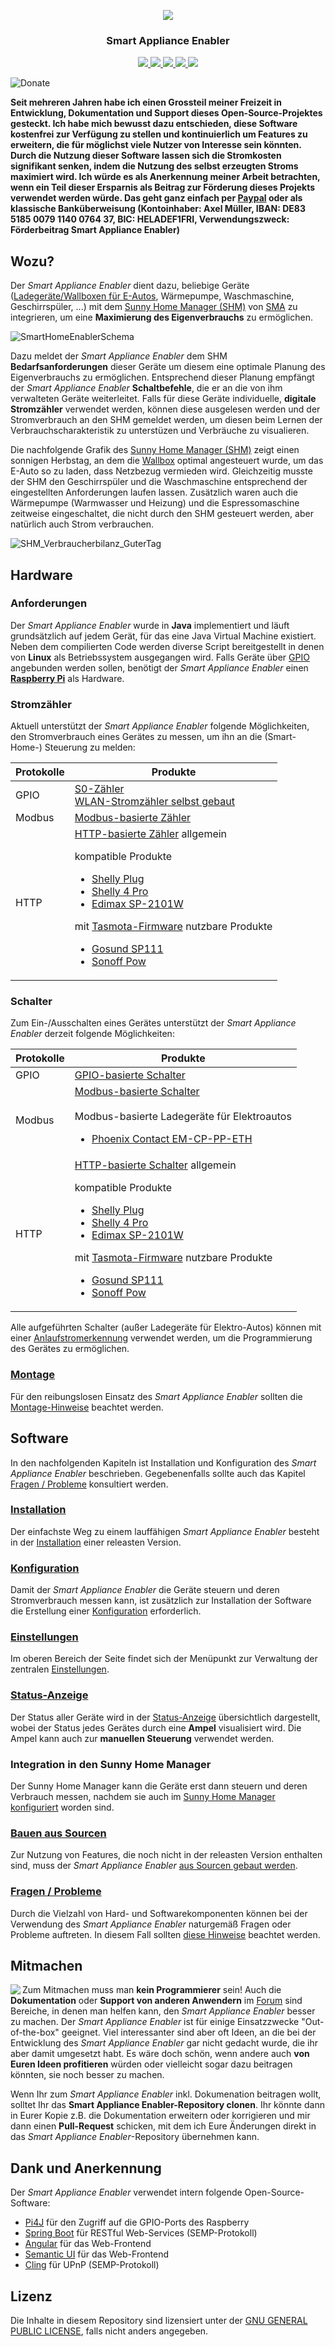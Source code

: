 <p align="center">
  <img src="https://github.com/camueller/SmartApplianceEnabler/blob/master/pics/logo.png">
  <h3 align="center">Smart Appliance Enabler</h3>
  <p align="center">
    <a href="https://travis-ci.org/camueller/SmartApplianceEnabler">
      <img src="https://travis-ci.org/camueller/SmartApplianceEnabler.svg?branch=master">
    </a>
    <a href="https://codecov.io/gh/camueller/SmartApplianceEnabler">
      <img src="https://codecov.io/gh/camueller/SmartApplianceEnabler/coverage.svg">
    </a>
    <a href="https://camueller.github.io/SmartApplianceEnabler-web-coverage">
      <img src="https://camueller.github.io/SmartApplianceEnabler-web-coverage/SmartApplianceEnabler-web-coverage.svg">
    </a>
    <a href="https://github.com/camueller/SmartApplianceEnabler/releases/download/v1.3.50/SmartApplianceEnabler-1.3.50.war">
      <img src="https://img.shields.io/badge/Download-1.3.50-brightgreen.svg">
    </a>
    <a href="https://www.gnu.org/licenses/old-licenses/gpl-2.0.html">
      <img src="https://img.shields.io/badge/license-GPLv2-blue.svg">
    </a>
  </p>
</p>

![Donate](pics/donate.jpeg)

**Seit mehreren Jahren habe ich einen Grossteil meiner Freizeit in Entwicklung, Dokumentation und Support dieses Open-Source-Projektes gesteckt. Ich habe mich bewusst dazu entschieden, diese Software kostenfrei zur Verfügung zu stellen und kontinuierlich um Features zu erweitern, die für möglichst viele Nutzer von Interesse sein könnten. Durch die Nutzung dieser Software lassen sich die Stromkosten signifikant senken, indem die Nutzung des selbst erzeugten Stroms maximiert wird. Ich würde es als Anerkennung meiner Arbeit betrachten, wenn ein Teil dieser Ersparnis als Beitrag zur Förderung dieses Projekts verwendet werden würde. Das geht ganz einfach per [Paypal](https://paypal.me/CarlAxelMueller) oder als klassische Banküberweisung (Kontoinhaber: Axel Müller, IBAN: DE83 5185 0079 1140 0764 37, BIC: HELADEF1FRI, Verwendungszweck: Förderbeitrag Smart Appliance Enabler)**

## Wozu?
Der *Smart Appliance Enabler* dient dazu, beliebige Geräte ([Ladegeräte/Wallboxen für E-Autos](doc/EVCharger_DE.md), Wärmepumpe, Waschmaschine, Geschirrspüler, ...) mit dem [Sunny Home Manager (SHM)](http://www.sma.de/produkte/monitoring-control/sunny-home-manager.html) von [SMA](http://www.sma.de) zu integrieren, um eine **Maximierung des Eigenverbrauchs** zu ermöglichen.

![SmartHomeEnablerSchema](pics/SmartApplianceEnabler.png)

Dazu meldet der *Smart Appliance Enabler* dem SHM **Bedarfsanforderungen** dieser Geräte um diesem eine optimale Planung des Eigenverbrauchs zu ermöglichen. Entsprechend dieser Planung empfängt der *Smart Appliance Enabler* **Schaltbefehle**, die er an die von ihm verwalteten Geräte weiterleitet. Falls für diese Geräte individuelle, **digitale Stromzähler** verwendet werden, können diese ausgelesen werden und der Stromverbrauch an den SHM gemeldet werden, um diesen beim Lernen der Verbrauchscharakteristik zu unterstüzen und Verbräuche zu visualieren.

Die nachfolgende Grafik des [Sunny Home Manager (SHM)](http://www.sma.de/produkte/monitoring-control/sunny-home-manager.html) zeigt einen sonnigen Herbstag, an dem die [Wallbox](doc/EVCharger_DE.md) optimal angesteuert wurde, um das E-Auto so zu laden, dass Netzbezug vermieden wird. Gleichzeitig musste der SHM den Geschirrspüler und die Waschmaschine entsprechend der eingestellten Anforderungen laufen lassen. Zusätzlich waren auch die Wärmepumpe (Warmwasser und Heizung) und die Espressomaschine zeitweise eingeschaltet, die nicht durch den SHM gesteuert werden, aber natürlich auch Strom verbrauchen.

![SHM_Verbraucherbilanz_GuterTag](pics/shm/Verbraucherbilanz_GuterTag.png)

## Hardware

### Anforderungen
Der *Smart Appliance Enabler* wurde in **Java** implementiert und läuft grundsätzlich auf jedem Gerät, für das eine Java Virtual Machine existiert. Neben dem compilierten Code werden diverse Script bereitgestellt in denen von **Linux** als Betriebssystem ausgegangen wird. Falls Geräte über [GPIO](https://www.itwissen.info/GPIO-general-purpose-input-output.html) angebunden werden sollen, benötigt der *Smart Appliance Enabler* einen [**Raspberry Pi**](doc/Raspberry_DE.md) als Hardware. 

### Stromzähler

Aktuell unterstützt der *Smart Appliance Enabler* folgende Möglichkeiten, den Stromverbrauch eines Gerätes zu messen, um ihn an die (Smart-Home-) Steuerung zu melden:

| Protokolle    | Produkte      |
| ------------- | ------------- |
| GPIO | [S0-Zähler](doc/S0Meter_DE.md) <br> [WLAN-Stromzähler selbst gebaut](doc/WifiS0PulseForwarder_DE.md) |
| Modbus | [Modbus-basierte Zähler](doc/ModbusMeter_DE.md) |
| HTTP | [HTTP-basierte Zähler](doc/HttpMeter_DE.md) allgemein<ul></ul>kompatible Produkte<ul><li>[Shelly Plug](doc/ShellyPlug_DE.md)</li><li>[Shelly 4 Pro](doc/Shelly4Pro_DE.md)</li><li>[Edimax SP-2101W](doc/EdimaxSP2101W_DE.md)</li></ul>mit [Tasmota-Firmware](doc/Tasmota_DE.md) nutzbare Produkte<ul><li>[Gosund SP111](doc/GosundSP111_DE.md)</li><li>[Sonoff Pow](doc/SonoffPow_DE.md)</li></ul>|

### Schalter

Zum Ein-/Ausschalten eines Gerätes unterstützt der *Smart Appliance Enabler* derzeit folgende Möglichkeiten:

| Protokolle    | Produkte      |
| ------------- | ------------- |
| GPIO | [GPIO-basierte Schalter](doc/GPIOSwitch_DE.md) |
| Modbus | [Modbus-basierte Schalter](doc/ModbusSwitch_DE.md)<br><br>Modbus-basierte Ladegeräte für Elektroautos<ul><li>[Phoenix Contact EM-CP-PP-ETH](doc/EVCharger_DE.md)</li></ul>|
| HTTP | [HTTP-basierte Schalter](doc/HttpSwitch_DE.md) allgemein<ul></ul>kompatible Produkte<ul><li>[Shelly Plug](doc/ShellyPlug_DE.md)</li><li>[Shelly 4 Pro](doc/Shelly4Pro_DE.md)</li><li>[Edimax SP-2101W](doc/EdimaxSP2101W_DE.md)</li></ul>mit [Tasmota-Firmware](doc/Tasmota_DE.md) nutzbare Produkte<ul><li>[Gosund SP111](doc/GosundSP111_DE.md)</li><li>[Sonoff Pow](doc/SonoffPow_DE.md)</li></ul>|

Alle aufgeführten Schalter (außer Ladegeräte für Elektro-Autos) können mit einer [Anlaufstromerkennung](doc/Anlaufstromerkennung_DE.md) verwendet werden, um die Programmierung des Gerätes zu ermöglichen.

### [Montage](doc/Montage_DE.md)
Für den reibungslosen Einsatz des *Smart Appliance Enabler* sollten die [Montage-Hinweise](doc/Montage_DE.md) beachtet werden.

## Software
In den nachfolgenden Kapiteln ist Installation und Konfiguration des *Smart Appliance Enabler* beschrieben. Gegebenenfalls sollte auch das Kapitel [Fragen / Probleme](doc/Troubleshooting_DE.md) konsultiert werden.

### [Installation](doc/Installation_DE.md)
Der einfachste Weg zu einem lauffähigen *Smart Appliance Enabler* besteht in der [Installation](doc/Installation_DE.md) einer releasten Version.

### [Konfiguration](doc/Configuration_DE.md)
Damit der *Smart Appliance Enabler* die Geräte steuern und deren Stromverbrauch messen kann, ist zusätzlich zur Installation der Software die Erstellung einer [Konfiguration](doc/Configuration_DE.md) erforderlich.

### [Einstellungen](doc/Settings_DE.md)
Im oberen Bereich der Seite findet sich der Menüpunkt zur Verwaltung der zentralen [Einstellungen](Settings_DE.md).

### [Status-Anzeige](doc/Status_DE.md)
Der Status aller Geräte wird in der [Status-Anzeige](doc/Status_DE.md) übersichtlich dargestellt, wobei der Status jedes Gerätes durch eine **Ampel** visualisiert wird. Die Ampel kann auch zur **manuellen Steuerung** verwendet werden.

### Integration in den Sunny Home Manager
Der Sunny Home Manager kann die Geräte erst dann steuern und deren Verbrauch messen, nachdem sie auch im [Sunny Home Manager konfiguriert](doc/SunnyHomeMangerKonfiguration_DE.md) worden sind.

### [Bauen aus Sourcen](doc/Build_DE.md)
Zur Nutzung von Features, die noch nicht in der releasten Version enthalten sind, muss der *Smart Appliance Enabler* [aus Sourcen gebaut werden](doc/Build_DE.md).

### [Fragen / Probleme](doc/Support_DE.md)
Durch die Vielzahl von Hard- und Softwarekomponenten können bei der Verwendung des *Smart Appliance Enabler* naturgemäß Fragen oder Probleme auftreten. In diesem Fall sollten [diese Hinweise](doc/Support_DE.md) beachtet werden.

## Mitmachen
<img align="left" src="pics/IWantYou.png">Zum Mitmachen muss man **kein Programmierer** sein! Auch die **Dokumentation** oder **Support von anderen Anwendern** im [Forum](https://www.photovoltaikforum.com/geraete-mit-home-manager-koppeln-via-semp-ethernet-t104060.html) sind Bereiche, in denen man helfen kann, den *Smart Appliance Enabler* besser zu machen. Der *Smart Appliance Enabler* ist für einige Einsatzzwecke "Out-of-the-box" geeignet. Viel interessanter sind aber oft Ideen, an die bei der Entwicklung des *Smart Appliance Enabler* gar nicht gedacht wurde, die ihr aber damit umgesetzt habt. Es wäre doch schön, wenn andere auch **von Euren Ideen profitieren** würden oder vielleicht sogar dazu beitragen könnten, sie noch besser zu machen.

Wenn Ihr zum *Smart Appliance Enabler* inkl. Dokumenation beitragen wollt, solltet Ihr das **Smart Appliance Enabler-Repository clonen**. Ihr könnte dann in Eurer Kopie z.B. die Dokumentation erweitern oder korrigieren und mir dann einen **Pull-Request** schicken, mit dem ich Eure Änderungen direkt in das *Smart Appliance Enabler*-Repository übernehmen kann.

## Dank und Anerkennung
Der *Smart Appliance Enabler* verwendet intern folgende Open-Source-Software:
* [Pi4J](http://pi4j.com) für den Zugriff auf die GPIO-Ports des Raspberry
* [Spring Boot](http://projects.spring.io/spring-boot) für RESTful Web-Services (SEMP-Protokoll)
* [Angular](https://angular.io) für das Web-Frontend
* [Semantic UI](https://semantic-ui.com/) für das Web-Frontend
* [Cling](http://4thline.org/projects/cling) für UPnP (SEMP-Protokoll)

## Lizenz
Die Inhalte in diesem Repository sind lizensiert unter der [GNU GENERAL PUBLIC LICENSE](LICENSE.txt), falls nicht anders angegeben.
